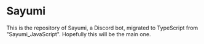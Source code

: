 # Sayumi
This is the repository of Sayumi, a Discord bot, migrated to TypeScript from "Sayumi_JavaScript". Hopefully this will be the main one.
